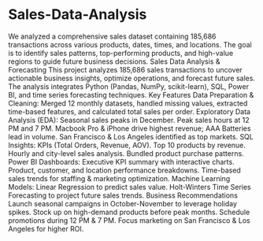 # Sales-Data-Analysis
We analyzed a comprehensive sales dataset containing 185,686 transactions across various products, dates, times, and locations. The goal is to identify sales patterns, top-performing products, and high-value regions to guide future business decisions.
Sales Data Analysis & Forecasting
This project analyzes 185,686 sales transactions to uncover actionable business insights, optimize operations, and forecast future sales. The analysis integrates Python (Pandas, NumPy, scikit-learn), SQL, Power BI, and time series forecasting techniques.
Key Features
Data Preparation & Cleaning: Merged 12 monthly datasets, handled missing values, extracted time-based features, and calculated total sales per order.
Exploratory Data Analysis (EDA):
Seasonal sales peaks in December.
Peak sales hours at 12 PM and 7 PM.
Macbook Pro & iPhone drive highest revenue; AAA Batteries lead in volume.
San Francisco & Los Angeles identified as top markets.
SQL Insights:
KPIs (Total Orders, Revenue, AOV).
Top 10 products by revenue.
Hourly and city-level sales analysis.
Bundled product purchase patterns.
Power BI Dashboards:
Executive KPI summary with interactive charts.
Product, customer, and location performance breakdowns.
Time-based sales trends for staffing & marketing optimization.
Machine Learning Models:
Linear Regression to predict sales value.
Holt-Winters Time Series Forecasting to project future sales trends.
Business Recommendations
Launch seasonal campaigns in October-November to leverage holiday spikes.
Stock up on high-demand products before peak months.
Schedule promotions during 12 PM & 7 PM.
Focus marketing on San Francisco & Los Angeles for higher ROI.
